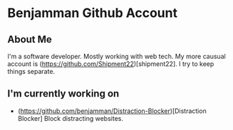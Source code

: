 # Benjamman Github Account

## About Me
I'm a software developer. Mostly working with web tech. My more causual account is (https://github.com/Shipment22)[shipment22]. I try to keep things separate.

## I'm currently working on
- (https://github.com/benjamman/Distraction-Blocker)[Distraction Blocker] Block distracting websites.
